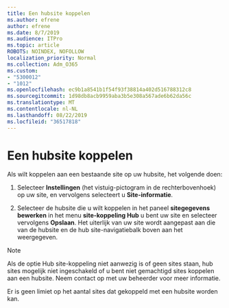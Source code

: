 ```yaml
---
title: Een hubsite koppelen
ms.author: efrene
author: efrene
ms.date: 8/7/2019
ms.audience: ITPro
ms.topic: article
ROBOTS: NOINDEX, NOFOLLOW
localization_priority: Normal
ms.collection: Adm_O365
ms.custom:
- "5300012"
- "1012"
ms.openlocfilehash: ec9b1a8541b1f54f93f38814a402d516788312c8
ms.sourcegitcommit: 1d98db8acb9959aba3b5e308a567ade6b62da56c
ms.translationtype: MT
ms.contentlocale: nl-NL
ms.lasthandoff: 08/22/2019
ms.locfileid: "36517818"
---
```

# <a name="associate-a-hub-site"></a>Een hubsite koppelen

Als wilt koppelen aan een bestaande site op uw hubsite, het volgende doen:
  
1. Selecteer **Instellingen** (het vistuig-pictogram in de rechterbovenhoek) op uw site, en vervolgens selecteert u **Site-informatie**.

2. Selecteer de hubsite die u wilt koppelen in het paneel **sitegegevens bewerken** in het menu **site-koppeling Hub** u bent uw site en selecteer vervolgens **Opslaan**. Het uiterlijk van uw site wordt aangepast aan die van de hubsite en de hub site-navigatiebalk boven aan het weergegeven.

 > [!Note]
>Als de optie Hub site-koppeling niet aanwezig is of geen sites staan, hub sites mogelijk niet ingeschakeld of u bent niet gemachtigd sites koppelen aan een hubsite. Neem contact op met uw beheerder voor meer informatie.
>
>Er is geen limiet op het aantal sites dat gekoppeld met een hubsite worden kan.
  